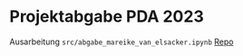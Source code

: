 # Projektabgabe PDA 2023

Ausarbeitung `src/abgabe_mareike_van_elsacker.ipynb`
[Repo](https://github.com/MareikeVE/semester-project-pda23)

